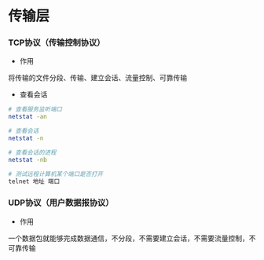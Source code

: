 # 传输层


### TCP协议（传输控制协议）

* 作用

将传输的文件分段、传输、建立会话、流量控制、可靠传输

* 查看会话

```sh
# 查看服务监听端口
netstat -an

# 查看会话
netstat -n

# 查看会话的进程
netstat -nb

# 测试远程计算机某个端口是否打开
telnet 地址 端口
```




### UDP协议（用户数据报协议）

* 作用

一个数据包就能够完成数据通信，不分段，不需要建立会话，不需要流量控制，不可靠传输

